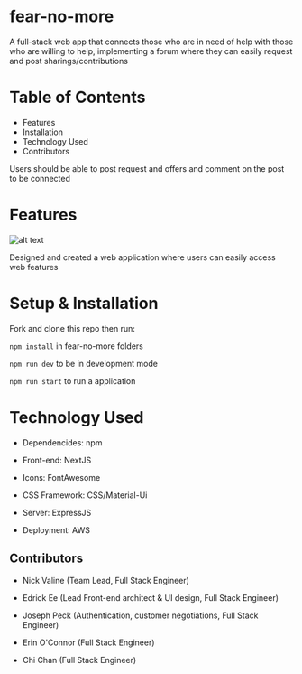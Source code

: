 # fear-no-more
A full-stack web app that connects those who are in need of help with those who are willing to help, implementing a forum where they can easily request and post sharings/contributions

# Table of Contents
- Features
- Installation
- Technology Used
- Contributors

Users should be able to post request and offers and comment on the post to be connected

# Features
![alt text](https://i.ibb.co/DWdw1zt/Screen-Shot-2021-09-09-at-11-20-40-AM.png)

Designed and created a web application where users can easily access web features

# Setup & Installation
Fork and clone this repo then run:

`npm install` in fear-no-more folders

`npm run dev` to be in development mode

`npm run start` to run a application

# Technology Used
- Dependencides: npm

- Front-end: NextJS

- Icons: FontAwesome

- CSS Framework: CSS/Material-Ui

- Server: ExpressJS

- Deployment: AWS

## Contributors
- Nick Valine (Team Lead, Full Stack Engineer)

- Edrick Ee (Lead Front-end architect & UI design, Full Stack Engineer)

- Joseph Peck (Authentication, customer negotiations, Full Stack Engineer)

- Erin O'Connor (Full Stack Engineer)

- Chi Chan (Full Stack Engineer)
